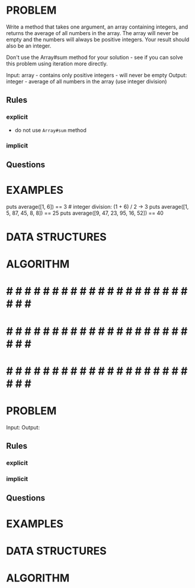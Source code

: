 # PROBLEM
Write a method that takes one argument, an array containing integers, and returns the average of all numbers in the array. The array will never be empty and the numbers will always be positive integers. Your result should also be an integer.

Don't use the Array#sum method for your solution - see if you can solve this problem using iteration more directly.

  Input: array
    - contains only positive integers
    - will never be empty
  Output: integer
    - average of all numbers in the array (use integer division)

  ## Rules
  ### explicit
  - do not use `Array#sum` method
  ### implicit


  ## Questions


# EXAMPLES
puts average([1, 6]) == 3 # integer division: (1 + 6) / 2 -> 3
puts average([1, 5, 87, 45, 8, 8]) == 25
puts average([9, 47, 23, 95, 16, 52]) == 40

# DATA STRUCTURES


# ALGORITHM


# # # # # # # # # # # # # # # # # # # # # # # # #
# # # # # # # # # # # # # # # # # # # # # # # # #
# # # # # # # # # # # # # # # # # # # # # # # # #

# PROBLEM


  Input: 
  Output:

  ## Rules
  ### explicit
  
  ### implicit


  ## Questions


# EXAMPLES


# DATA STRUCTURES


# ALGORITHM
